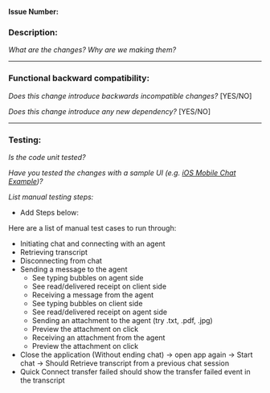 **Issue Number:**

### Description:
*What are the changes? Why are we making them?*

---

### Functional backward compatibility:
*Does this change introduce backwards incompatible changes?* [YES/NO]

*Does this change introduce any new dependency?* [YES/NO]

---

### Testing:
*Is the code unit tested?*

*Have you tested the changes with a sample UI (e.g. [iOS Mobile Chat Example](https://github.com/amazon-connect/amazon-connect-chat-ui-examples/tree/master/mobileChatExamples/iOSChatExample))?*

*List manual testing steps:*
 - Add Steps below: 

Here are a list of manual test cases to run through:
* Initiating chat and connecting with an agent
* Retrieving transcript
* Disconnecting from chat
* Sending a message to the agent
    * See typing bubbles on agent side
    * See read/delivered receipt on client side
    * Receiving a message from the agent
    * See typing bubbles on client side
    * See read/delivered receipt on agent side
    * Sending an attachment to the agent (try .txt, .pdf, .jpg)
    * Preview the attachment on click
    * Receiving an attachment from the agent
    * Preview the attachment on click
* Close the application (Without ending chat) → open app again → Start chat → Should Retrieve transcript from a previous chat session
* Quick Connect transfer failed should show the transfer failed event in the transcript

